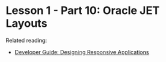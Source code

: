 # Lesson 1 - Part 10: Oracle JET Layouts

Related reading:

   * [Developer Guide: Designing Responsive Applications](https://docs.oracle.com/middleware/jet410/jet/developer/GUID-67956274-4056-4D54-8BC7-18942DA7338A.htm#JETDG263)